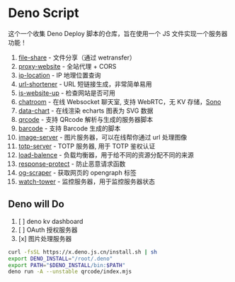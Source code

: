 # Deno Script

这个一个收集 Deno Deploy 脚本的仓库，旨在使用一个 JS 文件实现一个服务器功能！

1. [file-share](./file-share/index.mjs) - 文件分享（通过 wetransfer）
2. [proxy-website](./proxy-website/index.mjs) - 全站代理 + CORS
3. [ip-location](./ip-location/index.mjs) - IP 地理位置查询
4. [url-shortener](./url-shortener/index.mjs) - URL 短链接生成，非常简单易用
5. [is-website-up](./is-website-up/index.mjs) - 检查网站是否可用
6. [chatroom](./chatroom/index.mjs) - 在线 Websocket 聊天室, 支持 WebRTC，无 KV 存储，[Sono](https://jsr.io/@sono/core)
7. [data-chart](./data-chart/index.mjs) - 在线渲染 echarts 图表为 SVG 数据
8. [qrcode](./qrcode/index.mjs) - 支持 QRcode 解析与生成的服务器脚本
9. [barcode](./qrcode/index.mjs) - 支持 Barcode 生成的脚本
10. [image-server](./image-server/index.mjs) - 图片服务器，可以在线帮你通过 url 处理图像
11. [totp-server](./totp-server/index.mjs) - TOTP 服务器, 用于 TOTP 鉴权认证
12. [load-balence](./load-balence/index.ts) - 负载均衡器，用于给不同的资源分配不同的来源
13. [response-protect](./response-protect/index.ts) - 防止恶意请求函数
13. [og-scraper](./og-scraper/index.ts) - 获取网页的 opengraph 标签
14. [watch-tower](./watch-tower/index.ts) - 监控服务器，用于监控服务器状态

## Deno will Do

1. [ ] deno kv dashboard
2. [ ] OAuth 授权服务器
3. [x] 图片处理服务器

```sh
curl -fsSL https://x.deno.js.cn/install.sh | sh
export DENO_INSTALL="/root/.deno"
export PATH="$DENO_INSTALL/bin:$PATH"
deno run -A --unstable qrcode/index.mjs
```
